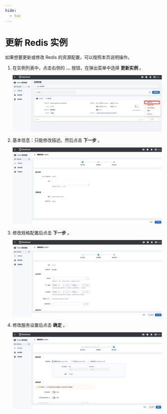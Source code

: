 ```yaml
---
hide:
  - toc
---
```


# 更新 Redis 实例

如果想要更新或修改 Redis 的资源配置，可以按照本页说明操作。

1. 在实例列表中，点击右侧的 __...__  按钮，在弹出菜单中选择 __更新实例__ 。

    ![更新实例](../images/update.png)

2. 基本信息：只能修改描述。然后点击 __下一步__ 。

    ![基本信息](../images/update00.png)

3. 修改规格配置后点击 __下一步__ 。

    ![规格配置](../images/update000.png)

4. 修改服务设置后点击 __确定__ 。

    ![服务设置](../images/update01.png)

